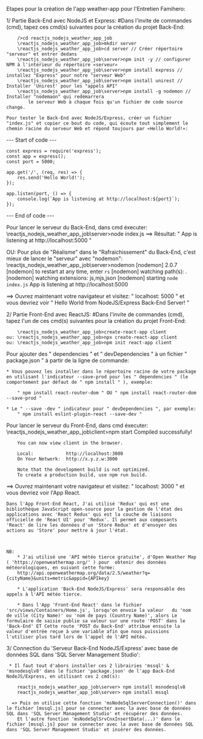 Etapes pour la création de l'app weather-app pour l'Entretien Famihero:

  1/ Partie Back-End avec NodeJS et Express:
	#Dans l'invite de commandes (cmd), tapez ces cmd(s) suivantes pour la création du projet Back-End:

        />cd reactjs_nodejs_weather_app_job
        \reactjs_nodejs_weather_app_job>mkdir server
        \reactjs_nodejs_weather_app_job>cd server // Créer répertoire "serveur" et entrer dedans
        \reactjs_nodejs_weather_app_job\server>npm init -y // configurer NPM à l'intérieur du répertoire «serveur»
        \reactjs_nodejs_weather_app_job\server>npm install express // installez "Express" pour notre "serveur Web"
        \reactjs_nodejs_weather_app_job\server>npm install unirest // Installer 'Unirest' pour les "appels API"
        \reactjs_nodejs_weather_app_job\server>npm install -g nodemon // Installer "nodemaon" qui redémarrera 
            le serveur Web à chaque fois qu'un fichier de code source change.

    Pour tester le Back-End avec NodeJS/Express, créer un fichier "index.js" et copier ce bout du code, qui écoute tout simplement le chemin racine du serveur Web et répond toujours par «Hello World!»:

--- Start of code ---

	const express = require('express');
    const app = express();
    const port = 5000;

    app.get('/', (req, res) => {
        res.send('Hello World!');
    });

    app.listen(port, () => {
        console.log(`App is listening at http://localhost:${port}`);
    });
    
--- End of code ---

 Pour lancer le serveur du Back-End, dans cmd éxecuter:
	\reactjs_nodejs_weather_app_job\server>node index.js 
	    ==> Résultat: " App is listening at  http://localhost:5000 "

 OU:
 Pour plus de "Réalisme" dans le "Rafraichissement" du Back-End, c'est mieux de lancer le "serveur" avec "nodemon":
	\reactjs_nodejs_weather_app_job\server>nodemon
        [nodemon] 2.0.7
        [nodemon] to restart at any time, enter `rs`
        [nodemon] watching path(s): *.*
        [nodemon] watching extensions: js,mjs,json
        [nodemon] starting `node index.js`
        App is listening at http://localhost:5000

 ==> Ouvrez maintenant votre navigateur et visitez: " localhost: 5000 " et vous devriez voir 
     " Hello World from NodeJS/Express Back-End Server! "

 2/ Partie Front-End avec ReactJS:
    #Dans l'invite de commandes (cmd), tapez l'un de ces cmd(s) suivantes pour la création du projet Front-End:

		\reactjs_nodejs_weather_app_job>create-react-app client 
    ou: \reactjs_nodejs_weather_app_job>npx create-react-app client
    ou: \reactjs_nodejs_weather_app_job>npm init react-app client

Pour ajouter des " dependencies " et " devDependencies " à un fichier " package.json " à partir de la ligne de commande:

    * Vous pouvez les installer dans le répertoire racine de votre package en utilisant l'indicateur --save-prod pour les " dependencies " (le comportement par défaut de " npm install " ), exemple:
    
        " npm install react-router-dom " OU " npm install react-router-dom --save-prod "

    * Le " --save -dev " indicateur pour " devDependencies ", par exemple:
        " npm install eslint-plugin-react --save-dev "

  Pour lancer le serveur du Front-End, dans cmd éxecuter:
	\reactjs_nodejs_weather_app_job\client>npm start 
	    Compiled successfully!

        You can now view client in the browser.

        Local:            http://localhost:3000
        On Your Network:  http://x.y.z.w:3000

        Note that the development build is not optimized.
        To create a production build, use npm run build.

 ==> Ouvrez maintenant votre navigateur et visitez: " localhost: 3000 " et vous devriez voir l'App React.

    Dans l'App Front-End React, J'ai utilisé 'Redux' qui est une bibliothèque JavaScript open-source pour la gestion de l'état des applications avec 'React Redux' qui est la couche de liaisons officielle de 'React UI' pour 'Redux'. Il permet aux composants 'React' de lire les données d'un 'Store Redux' et d'envoyer des actions au 'Store' pour mettre à jour l'état.

    

    NB:
        * J'ai utilisé une 'API météo tierce gratuite', d'Open Weather Map ( 'https://openweathermap.org/' ) pour  obtenir des données météorologiques, en suivant cette forme:
        http://api.openweathermap.org/data/2.5/weather?q={cityName}&units=metric&appid={APIkey} 
    
        * L'application 'Back-End NodeJS/Express' sera responsable des appels à l'API météo tierce.
        
        * Dans l'App 'Front-End React' dans le fichier 'src/views/Containers/Home.js', lorsqu'on envoie la valeur   du 'nom de ville (City Name)' ou 'nom de pays (Country Name)', alors Le formulaire de saisie publie sa valeur sur une route 'POST' dans le 'Back-End' ET Cette route 'POST du Back-End' attribue ensuite la valeur d'entrée reçue à une variable afin que nous puissions l'utiliser plus tard lors de l'appel de l'API météo.

  3/ Connection du 'Serveur Back-End NodeJS/Express' avec base de données SQL dans 'SQL Server Management Studio':
     
     * Il faut tout d'abors installer ces 2 librairies 'mssql' & 'msnodesqlv8' dans le fichier 'package.json' de l'app Back-End NodeJS/Express, en utilisant ces 2 cmd(s):

        reactjs_nodejs_weather_app_job\server> npm install msnodesqlv8
        reactjs_nodejs_weather_app_job\server> npm install mssql

      => Puis on utilise cette fonction 'msNodeSqlServerConnection()' dans le fichier [mssql.js] pour se connecter avec la avec base de données SQL dans 'SQL Server Management Studio' et récupérer des données.
        Et l'autre fonction 'msNodeSqlSrvCnxInsertData(...)' dans le fichier [mssql.js] pour se connecter avec la avec base de données SQL dans 'SQL Server Management Studio' et insérer des données.

    




